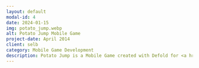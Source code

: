 ```yaml
---
layout: default
modal-id: 4
date: 2024-01-15
img: potato_jump.webp
alt: Potato Jump Mobile Game
project-date: April 2014
client: selb
category: Mobile Game Development
description: Potato Jump is a Mobile Game created with Defold for <a href="https://apps.apple.com/us/app/smol-potato-jump/id6670405432">iOS</a> and <a href="https://play.google.com/store/apps/details?id=com.smallpotatogames.jump">Android</a>.
---
```

